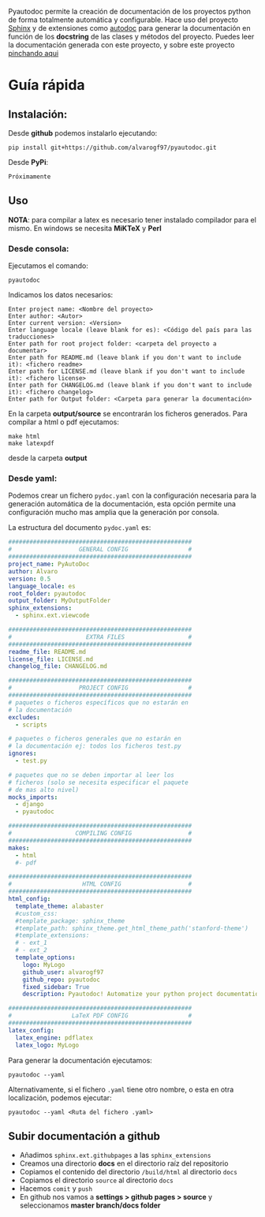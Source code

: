 Pyautodoc permite la creación de documentación de los proyectos python de forma totalmente automática y
configurable. Hace uso del proyecto [Sphinx](http://www.sphinx-doc.org/en/master/) y de extensiones como 
[autodoc](http://www.sphinx-doc.org/es/stable/ext/autodoc.html) para generar la documentación en función
de los **docstring** de las clases y métodos del proyecto. Puedes leer la documentación generada con este proyecto,
y sobre este proyecto [pinchando aqui](https://alvarogf97.github.io/pyautodoc/index.html)

# Guía rápida

## Instalación:

Desde **github** podemos instalarlo ejecutando:
````
pip install git+https://github.com/alvarogf97/pyautodoc.git
````

Desde **PyPi**:

````
Próximamente
````

## Uso

**NOTA**:
para compilar a latex es necesario tener instalado compilador para el mismo. En windows se necesita 
**MiKTeX** y **Perl**

### Desde consola:

Ejecutamos el comando:

````
pyautodoc
````

Indicamos los datos necesarios:

````
Enter project name: <Nombre del proyecto>
Enter author: <Autor>
Enter current version: <Version>
Enter language locale (leave blank for es): <Código del país para las traducciones>
Enter path for root project folder: <carpeta del proyecto a documentar>
Enter path for README.md (leave blank if you don't want to include it): <fichero readme>
Enter path for LICENSE.md (leave blank if you don't want to include it): <fichero license>
Enter path for CHANGELOG.md (leave blank if you don't want to include it): <fichero changelog>
Enter path for Output folder: <Carpeta para generar la documentación>
````

En la carpeta **output/source** se encontrarán los ficheros generados. Para compilar a html o pdf ejecutamos:
````
make html
make latexpdf
````
desde la carpeta **output**

### Desde yaml:

Podemos crear un fichero ```pydoc.yaml``` con la configuración necesaria para la generación automática de la
documentación, esta opción permite una configuración mucho mas amplia que la generación por consola.

La estructura del documento ```pydoc.yaml``` es: 

````yaml
####################################################
#                   GENERAL CONFIG                 #
####################################################
project_name: PyAutoDoc
author: Alvaro
version: 0.5
language_locale: es
root_folder: pyautodoc
output_folder: MyOutputFolder
sphinx_extensions:
  - sphinx.ext.viewcode

####################################################
#                     EXTRA FILES                  #
####################################################
readme_file: README.md
license_file: LICENSE.md
changelog_file: CHANGELOG.md

####################################################
#                   PROJECT CONFIG                 #
####################################################
# paquetes o ficheros específicos que no estarán en 
# la documentación
excludes:
  - scripts

# paquetes o ficheros generales que no estarán en 
# la documentación ej: todos los ficheros test.py
ignores:
  - test.py

# paquetes que no se deben importar al leer los 
# ficheros (solo se necesita especificar el paquete
# de mas alto nivel)
mocks_imports:
  - django
  - pyautodoc

####################################################
#                  COMPILING CONFIG                #
####################################################
makes:
  - html
  #- pdf

####################################################
#                    HTML CONFIG                   #
####################################################
html_config:
  template_theme: alabaster
  #custom_css:
  #template_package: sphinx_theme
  #template_path: sphinx_theme.get_html_theme_path('stanford-theme')
  #template_extensions:
  # - ext_1
  # - ext_2
  template_options:
    logo: MyLogo
    github_user: alvarogf97
    github_repo: pyautodoc
    fixed_sidebar: True
    description: Pyautodoc! Automatize your python project documentation

####################################################
#                 LaTeX PDF CONFIG                 #
####################################################
latex_config:
  latex_engine: pdflatex
  latex_logo: MyLogo
````

Para generar la documentación ejecutamos:
````
pyautodoc --yaml
````

Alternativamente, si el fichero ``.yaml`` tiene otro nombre, o esta en otra localización, podemos
ejecutar:

````
pyautodoc --yaml <Ruta del fichero .yaml>
````

## Subir documentación a github
 - Añadimos ``sphinx.ext.githubpages`` a las ``sphinx_extensions`` 
 - Creamos una directorio **docs** en el directorio raíz del repositorio
 - Copiamos el contenido del directorio ``/build/html`` al directorio ``docs``
 - Copiamos el directorio ``source`` al directorio ``docs``
 - Hacemos ``comit`` y ``push``
 - En github nos vamos a **settings > github pages > source** y seleccionamos **master branch/docs folder** 